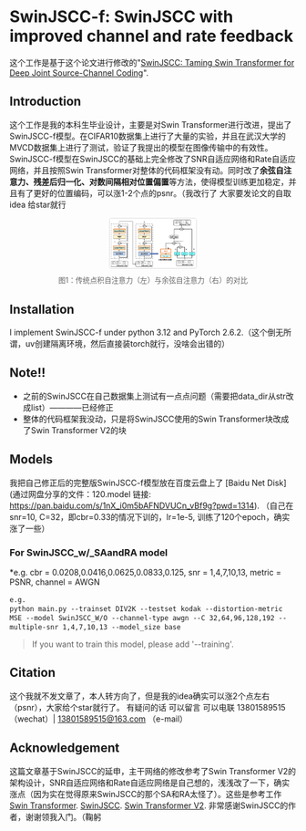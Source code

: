 # SwinJSCC-f: SwinJSCC with improved channel and rate feedback

这个工作是基于这个论文进行修改的"[SwinJSCC: Taming Swin Transformer for Deep Joint Source-Channel Coding](https://arxiv.org/abs/2308.09361)".

## Introduction

这个工作是我的本科生毕业设计，主要是对Swin Transformer进行改进，提出了SwinJSCC-f模型。在CIFAR10数据集上进行了大量的实验，并且在武汉大学的MVCD数据集上进行了测试，验证了我提出的模型在图像传输中的有效性。SwinJSCC-f模型在SwinJSCC的基础上完全修改了SNR自适应网络和Rate自适应网络，并且按照Swin Transformer对整体的代码框架没有动。同时改了**余弦自注意力、残差后归一化、对数间隔相对位置偏置**等方法，使得模型训练更加稳定，并且有了更好的位置编码，可以涨1-2个点的psnr。（我改行了 大家要发论文的自取idea 给star就行

<figure style="text-align: center; margin: 5px 0;">
  <img src="https://raw.githubusercontent.com/dccc2025/SwinJSCC-f/master/readme_imgs/1.png" 
       alt="余弦自注意力模块对比图" 
       style="max-width: 30%;  
              border: 1px solid #ddd;  
              border-radius: 4px;  
              display: block;  
              margin: 0 auto;"> 
  <figcaption style="font-size: 0.9em; color: #666; margin-top: 10px;">  
    图1：传统点积自注意力（左）与余弦自注意力（右）的对比
  </figcaption>
</figure>

## Installation
I implement SwinJSCC-f under python 3.12 and PyTorch 2.6.2.（这个倒无所谓，uv创建隔离环境，然后直接装torch就行，没啥会出错的） 

## Note!!
* 之前的SwinJSCC在自己数据集上测试有一点点问题（需要把data_dir从str改成list）————已经修正
* 整体的代码框架我没动，只是将SwinJSCC使用的Swin Transformer块改成了Swin Transformer V2的块

## Models

我把自己修正后的完整版SwinJSCC-f模型放在百度云盘上了 [Baidu Net Disk](通过网盘分享的文件：120.model
链接: https://pan.baidu.com/s/1nX_i0m5bAFNDVUCn_vBf9g?pwd=1314). （自己在snr=10, C=32，即cbr=0.33的情况下训的，lr=1e-5, 训练了120个epoch，确实涨了一些）


### For SwinJSCC_w/_SAandRA model 
*e.g. cbr = 0.0208,0.0416,0.0625,0.0833,0.125, snr = 1,4,7,10,13, metric = PSNR, channel = AWGN

```
e.g.
python main.py --trainset DIV2K --testset kodak --distortion-metric MSE --model SwinJSCC_W/O --channel-type awgn --C 32,64,96,128,192 --multiple-snr 1,4,7,10,13 --model_size base
```

>If you want to train this model, please add '--training'. 


## Citation

这个我就不发文章了，本人转方向了，但是我的idea确实可以涨2个点左右（psnr），大家给个star就行了。
有疑问的话 可以留言 可以电联 13801589515（wechat）| 13801589515@163.com （e-mail）

## Acknowledgement
这篇文章基于SwinJSCC的延申，主干网络的修改参考了Swin Transformer V2的架构设计，SNR自适应网络和Rate自适应网络是自己想的，浅浅改了一下，确实涨点（因为实在觉得原来SwinJSCC的那个SA和RA太怪了）。这些是参考工作 [Swin Transformer](https://github.com/microsoft/Swin-Transformer). [SwinJSCC](https://github.com/semcomm/swinjscc). [Swin Transformer V2](https://github.com/ChristophReich1996/Swin-Transformer-V2/).
非常感谢SwinJSCC的作者，谢谢领我入门。（鞠躬


